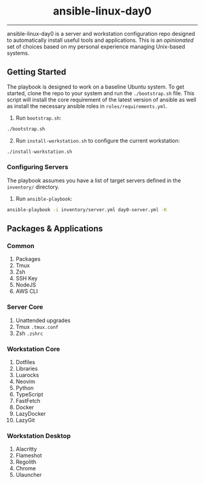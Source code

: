 <div align="center">
    <h1>ansible-linux-day0</h1>
</div>
<hr>

ansible-linux-day0 is a server and workstation configuration repo designed to
automatically install useful tools and applications. This is an _opinionated_ 
set of choices based on my personal experience managing Unix-based systems. 

## Getting Started

The playbook is designed to work on a baseline Ubuntu system. To get started, 
clone the repo to your system and run the `./bootstrap.sh` file. This script 
will install the core requirement of the latest version of ansible as well as 
install the necessary ansible roles in `roles/requirements.yml`.

1. Run `bootstrap.sh`:

```bash
./bootstrap.sh
```

2. Run `install-workstation.sh` to configure the current workstation:

```bash
./install-workstation.sh
```

### Configuring Servers

The playbook assumes you have a list of target servers defined in the 
`inventory/` directory.

1. Run `ansible-playbook`:

```bash
ansible-playbook -i inventory/server.yml day0-server.yml -K
```

## Packages & Applications

### Common

1. Packages
2. Tmux
3. Zsh
4. SSH Key
5. NodeJS
6. AWS CLI

### Server Core

1. Unattended upgrades
2. Tmux `.tmux.conf`
3. Zsh `.zshrc`

### Workstation Core

1. Dotfiles
2. Libraries
3. Luarocks
4. Neovim
5. Python
6. TypeScript
7. FastFetch
8. Docker
9. LazyDocker
10. LazyGit

### Workstation Desktop

1. Alacritty
2. Flameshot
3. Regolith
4. Chrome
5. Ulauncher
